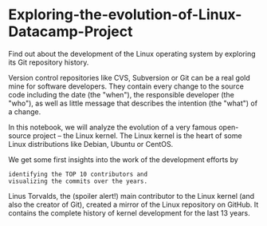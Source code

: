 # Exploring-the-evolution-of-Linux-Datacamp-Project

Find out about the development of the Linux operating system by exploring its Git repository history. 

Version control repositories like CVS, Subversion or Git can be a real gold mine for software developers. They contain every change to the source code including the date (the "when"), the responsible developer (the "who"), as well as little message that describes the intention (the "what") of a change.


In this notebook, we will analyze the evolution of a very famous open-source project – the Linux kernel. The Linux kernel is the heart of some Linux distributions like Debian, Ubuntu or CentOS.

We get some first insights into the work of the development efforts by

    identifying the TOP 10 contributors and
    visualizing the commits over the years.

Linus Torvalds, the (spoiler alert!) main contributor to the Linux kernel (and also the creator of Git), created a mirror of the Linux repository on GitHub. It contains the complete history of kernel development for the last 13 years.
